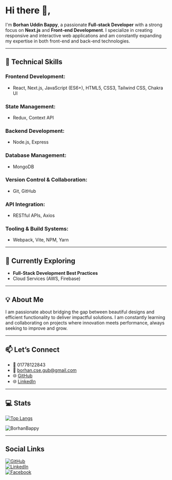 # Hi there 👋,

I'm **Borhan Uddin Bappy**, a passionate **Full-stack Developer** with a strong focus on **Next.js** and **Front-end Development**. I specialize in creating responsive and interactive web applications and am constantly expanding my expertise in both front-end and back-end technologies.

---

## 🚀 Technical Skills

### Frontend Development:
- React, Next.js, JavaScript (ES6+), HTML5, CSS3, Tailwind CSS, Chakra UI

### State Management:
- Redux, Context API

### Backend Development:
- Node.js, Express

### Database Management:
- MongoDB

### Version Control & Collaboration:
- Git, GitHub

### API Integration:
- RESTful APIs, Axios

### Tooling & Build Systems:
- Webpack, Vite, NPM, Yarn

---

## 🌱 Currently Exploring

- **Full-Stack Development Best Practices**
- Cloud Services (AWS, Firebase)

---

## 💡 About Me

I am passionate about bridging the gap between beautiful designs and efficient functionality to deliver impactful solutions. I am constantly learning and collaborating on projects where innovation meets performance, always seeking to improve and grow.

---

## 📫 Let’s Connect

- 📱 01778122843
- 📧 borhan.cse.gub@gmail.com
- 🌐 [GitHub](https://github.com/BorhanBappy)
- 🌐 [LinkedIn](https://www.linkedin.com/in/borhan-uddin-537a3417b/)

---

## 💻 Stats

[![Top Langs](https://github-readme-stats.vercel.app/api/top-langs/?username=BorhanBappy)](https://github.com/anuraghazra/github-readme-stats)

<p align="left">
  <img src="https://komarev.com/ghpvc/?username=BorhanBappy&label=Profile%20views&color=green&style=flat" alt="BorhanBappy"/>
</p>

---

## Social Links

[![GitHub](https://cdn.jsdelivr.net/npm/simple-icons@3.0.1/icons/github.svg)](https://github.com/BorhanBappy)  
[![LinkedIn](https://cdn.jsdelivr.net/npm/simple-icons@3.0.1/icons/linkedin.svg)](https://www.linkedin.com/in/borhan-uddin-537a3417b/)  
[![Facebook](https://cdn.jsdelivr.net/npm/simple-icons@3.0.1/icons/facebook.svg)](https://www.facebook.com/bappy.hasan.523)
